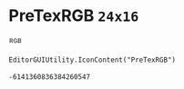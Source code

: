 # PreTexRGB `24x16`
<img src="/img/PreTexRGB.png" width=24 height=16>

``` CSharp
EditorGUIUtility.IconContent("PreTexRGB")
```
```
-6141360836384260547
```
